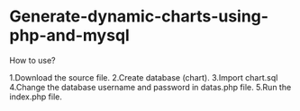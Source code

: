 # Generate-dynamic-charts-using-php-and-mysql

How to use?

1.Download the source file.
2.Create database (chart).
3.Import chart.sql
4.Change the database username and password in datas.php file.
5.Run the index.php file.
